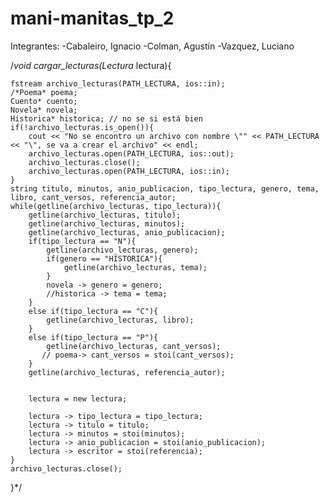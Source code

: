 # mani-manitas_tp_2

Integrantes:
-Cabaleiro, Ignacio
-Colman, Agustín
-Vazquez, Luciano



/*void cargar_lecturas(Lectura* lectura){
    
    fstream archivo_lecturas(PATH_LECTURA, ios::in);
    /*Poema* poema;
    Cuento* cuento;
    Novela* novela;
    Historica* historica; // no se si está bien
    if(!archivo_lecturas.is_open()){
        cout << "No se encontro un archivo con nombre \"" << PATH_LECTURA << "\", se va a crear el archivo" << endl;
        archivo_lecturas.open(PATH_LECTURA, ios::out);
        archivo_lecturas.close();
        archivo_lecturas.open(PATH_LECTURA, ios::in);
    }   
    string titulo, minutos, anio_publicacion, tipo_lectura, genero, tema, libro, cant_versos, referencia_autor; 
    while(getline(archivo_lecturas, tipo_lectura)){
        getline(archivo_lecturas, titulo);
        getline(archivo_lecturas, minutos);
        getline(archivo_lecturas, anio_publicacion);
        if(tipo_lectura == "N"){
            getline(archivo_lecturas, genero);
            if(genero == "HISTORICA"){
                getline(archivo_lecturas, tema); 
            }
            novela -> genero = genero;
            //historica -> tema = tema;
        }
        else if(tipo_lectura == "C"){
            getline(archivo_lecturas, libro);  
        }
        else if(tipo_lectura == "P"){
            getline(archivo_lecturas, cant_versos);  
           // poema-> cant_versos = stoi(cant_versos);  
        }
        getline(archivo_lecturas, referencia_autor);
        
        
        lectura = new lectura;
    
        lectura -> tipo_lectura = tipo_lectura;
        lectura -> titulo = titulo;
        lectura -> minutos = stoi(minutos);
        lectura -> anio_publicacion = stoi(anio_publicacion);
        lectura -> escritor = stoi(referencia);
    }
    archivo_lecturas.close();
    
}*/